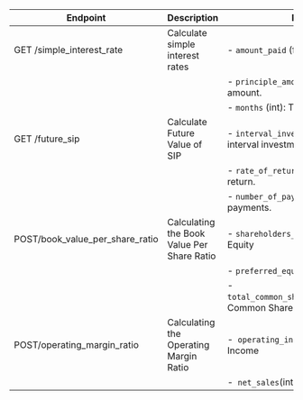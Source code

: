 | Endpoint                       | Description                              | Parameters                                                             |
|--------------------------------|------------------------------------------|---------------------------------------------------------               |
| GET /simple_interest_rate      | Calculate simple interest rates          | - `amount_paid` (float): The amount paid.                              |
|                                |                                          | - `principle_amount` (float): The principle amount.                    |
|                                |                                          | - `months` (int): The number of months.                                |
| GET /future_sip                | Calculate Future Value of SIP            | - `interval_investment` (float): The interval investment               |
|                                |                                          | - `rate_of_return` (float): The rate of return.                        |
|                                |                                          | - `number_of_payments` (int): The number of payments.                  |
|POST/book_value_per_share_ratio |Calculating the Book Value Per Share Ratio| - `shareholders_equity`(int):Shareholders Equity                       |
|                                |                                          | - `preferred_equity`(int):Preferred Equity                             |
|                                |                                          | -` total_common_share_outstanding`(int):Total Common Share Outstanding |
|POST/operating_margin_ratio     |Calculating the Operating Margin Ratio    | -` operating_income`(int):Operating Income                             |
|                                |                                          | -` net_sales`(int):Net Sales                                           | 



